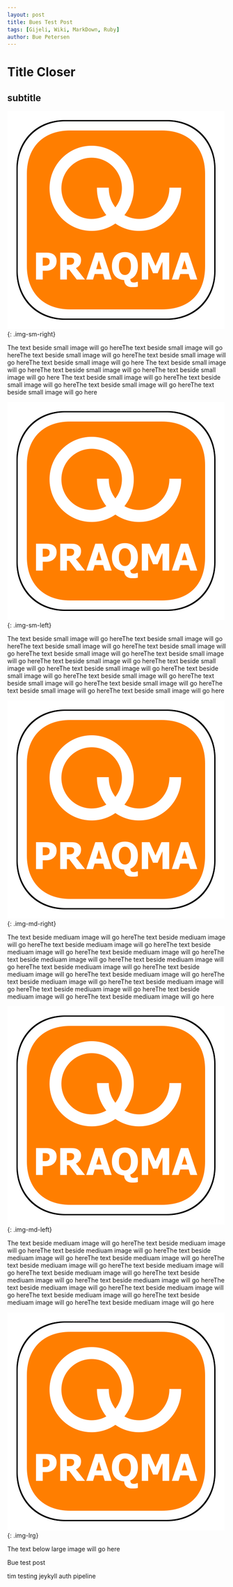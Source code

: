 ```yaml
---
layout: post
title: Bues Test Post
tags: [Gijeli, Wiki, MarkDown, Ruby]
author: Bue Petersen
---
```


# Title Closer


## subtitle

![incremental development](/images/praqma_1.png){: .img-sm-right}

The text beside small image will go hereThe text beside small image will go hereThe text beside small image will go hereThe text beside small image will go hereThe text beside small image will go here
The text beside small image will go hereThe text beside small image will go hereThe text beside small image will go here
The text beside small image will go hereThe text beside small image will go hereThe text beside small image will go hereThe text beside small image will go here

![incremental development](/images/praqma_1.png){: .img-sm-left}

The text beside small image will go hereThe text beside small image will go hereThe text beside small image will go hereThe text beside small image will go hereThe text beside small image will go hereThe text beside small image will go hereThe text beside small image will go hereThe text beside small image will go hereThe text beside small image will go hereThe text beside small image will go hereThe text beside small image will go hereThe text beside small image will go hereThe text beside small image will go hereThe text beside small image will go hereThe text beside small image will go here

![incremental development](/images/praqma_1.png){: .img-md-right}

The text beside mediuam image will go hereThe text beside mediuam image will go hereThe text beside mediuam image will go hereThe text beside mediuam image will go hereThe text beside mediuam image will go hereThe text beside mediuam image will go hereThe text beside mediuam image will go hereThe text beside mediuam image will go hereThe text beside mediuam image will go hereThe text beside mediuam image will go hereThe text beside mediuam image will go hereThe text beside mediuam image will go hereThe text beside mediuam image will go hereThe text beside mediuam image will go hereThe text beside mediuam image will go here

![incremental development](/images/praqma_1.png){: .img-md-left}

The text beside mediuam image will go hereThe text beside mediuam image will go hereThe text beside mediuam image will go hereThe text beside mediuam image will go hereThe text beside mediuam image will
go hereThe text beside mediuam image will go hereThe text beside mediuam image will go hereThe text beside mediuam image will go hereThe text beside mediuam image will go hereThe text beside
mediuam image will go hereThe text beside mediuam image will go hereThe text beside mediuam image will go hereThe text beside mediuam image will go hereThe text beside mediuam image will go hereThe
text beside mediuam image will go here

![incremental development](/images/praqma_1.png){: .img-lrg}

The text below large image will go here


Bue test post

tim testing jeykyll auth pipeline

